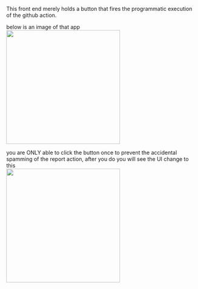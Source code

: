 This front end merely holds a button that fires the programmatic execution of the github action. 

below is an image of that app\
<img src="https://github.com/clubCruddy/frontEnd/assets/114195647/a3dfbcb2-0859-46a3-9cb3-abf8180a6741" width="300px" height="300px"/>

you are ONLY able to click the button once to prevent the accidental spamming of the report action, after you do you will see the UI change to this\
<img src="https://github.com/clubCruddy/frontEnd/assets/114195647/91878749-d638-4396-84a3-017f86b1af82" width="300px" height="300px"/>

